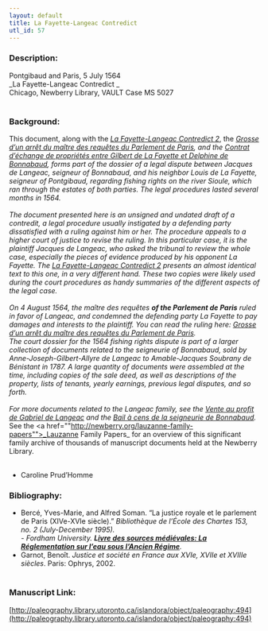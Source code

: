 ```yaml
---
layout: default
title: La Fayette-Langeac Contredict
utl_id: 57
---
```


### Description:

Pontgibaud and Paris, 5 July 1564<br>
_La Fayette-Langeac Contredict _<br>
Chicago, Newberry Library, VAULT Case MS 5027<br>
 <br>


### Background:

This document, along with the [_La Fayette-Langeac Contredict 2_](https://paleography.library.utoronto.ca/islandora/object/paleography:495#37155559-9606-4251-adb8-e20e246e2721), the [_Grosse d’un arrêt du maître des requêtes du Parlement de Paris_](https://paleography.library.utoronto.ca/islandora/object/paleography:498#088a459d-4506-4f2f-bddc-8e497b87aba1)_, and the _[_Contrat d’échange de propriétés entre Gilbert de La Fayette et Delphine de Bonnabaud_](https://paleography.library.utoronto.ca/islandora/object/paleography%3A493#f017610c-046b-463a-9097-8c778dc6cdbb)_, forms part of the dossier of a legal dispute between Jacques de Langeac, __seigneur_ of Bonnabaud, and his neighbor Louis de La Fayette, _seigneur_ of Pontgibaud, regarding fishing rights on the river Sioule, which ran through the estates of both parties. The legal procedures lasted several months in 1564.<br><br>
The document presented here is an unsigned and undated draft of a _contredit_, a legal procedure usually instigated by a defending party dissatisfied with a ruling against him or her. The procedure appeals to a higher court of justice to revise the ruling. In this particular case, it is the plaintiff Jacques de Langeac, who asked the tribunal to review the whole case, especially the pieces of evidence produced by his opponent La Fayette. The [_La Fayette-Langeac Contredict 2_](https://paleography.library.utoronto.ca/islandora/object/paleography:495#37155559-9606-4251-adb8-e20e246e2721) presents an almost identical text to this one, in a very different hand. These two copies were likely used during the court procedures as handy summaries of the different aspects of the legal case.<br><br>
On 4 August 1564, the _maître des requêtes __of the Parlement de Paris__ _ruled in favor of Langeac, and condemned the defending party La Fayette to pay damages and interests to the plaintiff. You can read the ruling here: [_Grosse d’un arrêt du maître des requêtes du Parlement de Paris_](https://paleography.library.utoronto.ca/islandora/object/paleography:498#088a459d-4506-4f2f-bddc-8e497b87aba1)_._<br>
The court dossier for the 1564 fishing rights dispute is part of a larger collection of documents related to the seigneurie of Bonnabaud, sold by Anne-Joseph-Gilbert-Allyre de Langeac to Amable-Jacques Soubrany de Bénistant in 1787. A large quantity of documents were assembled at the time, including copies of the sale deed, as well as descriptions of the property, lists of tenants, yearly earnings, previous legal disputes, and so forth.<br><br>
For more documents related to the Langeac family, see the [_Vente au profit de Gabriel de Langeac_](https://paleography.library.utoronto.ca/islandora/object/paleography%3A482#c4089820-b63d-4fa0-b97a-67ac4710f455) and the_ _[_Bail à cens de la seigneurie de Bonnabaud_](https://paleography.library.utoronto.ca/islandora/object/paleography:491#e6a054cf-5a1b-49e2-90b3-43fa9d2541ab)_._<br>
See the <a href=""http://newberry.org/lauzanne-family-papers"">_Lauzanne Family Papers_</a> for an overview of this significant family archive of thousands of manuscript documents held at the Newberry Library.<br><br>
- Caroline Prud’Homme<br>


### Bibliography:

- Bercé, Yves-Marie, and Alfred Soman. “La justice royale et le parlement de Paris (XIVe-XVIe siècle).” _Bibliothèque de l’École des Chartes _153, no. 2 (July-December 1995).<br>
_-__ _Fordham University._ __L[ivre des sources médiévales: La Réglementation sur l’eau sous l’Ancien Régime](https://legacy.fordham.edu/halsall/french/eau.asp)__._<br>
- Garnot, Benoît. _Justice et société en France aux XVIe, XVIIe et XVIIIe siècles_. Paris: Ophrys, 2002.<br>
 <br>


### Manuscript Link:

[http://paleography.library.utoronto.ca/islandora/object/paleography:494](http://paleography.library.utoronto.ca/islandora/object/paleography:494)